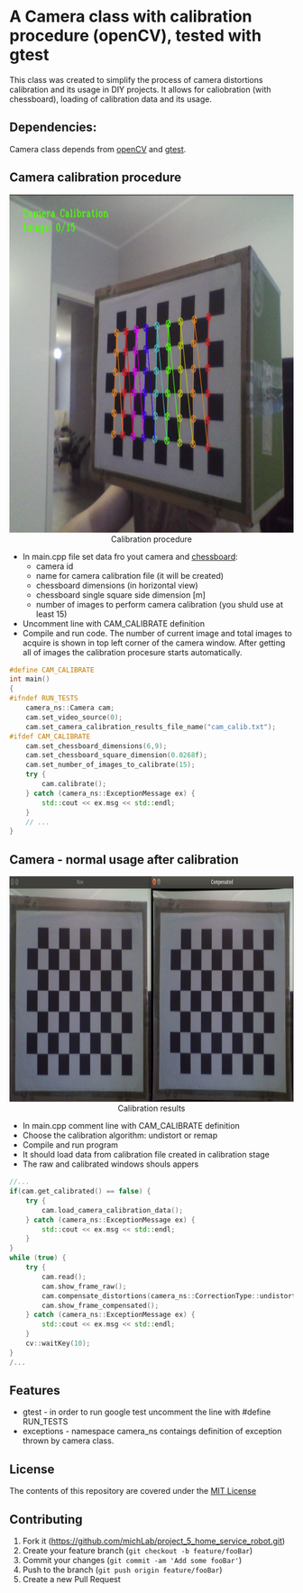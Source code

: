 # A Camera class with calibration procedure (openCV), tested with gtest

This class was created to simplify the process of
camera distortions calibration and its usage in DIY projects.
It allows for caliobration (with chessboard), loading of calibration data
and its usage.

## Dependencies:
Camera class depends from [openCV](https://opencv.org/) and [gtest](https://github.com/google/googletest).

## Camera calibration procedure
<p align="center">
  <img width="920" height="600" src="images/calibration_process.png">
  <br>Calibration procedure
</p>

* In main.cpp file set data fro yout camera and [chessboard](https://docs.opencv.org/master/pattern.png):
  - camera id
  - name for camera calibration file (it will be created)
  - chessboard dimensions (in horizontal view)
  - chessboard single square side dimension [m]
  - number of images to perform camera calibration (you shuld use at least 15)
* Uncomment line with CAM_CALIBRATE definition
* Compile and run code. The number of current image and total images to acquire is shown in top left corner of
the camera window. After getting all of images the calibration procesure starts automatically.

```c++
#define CAM_CALIBRATE
int main()
{
#ifndef RUN_TESTS
    camera_ns::Camera cam;
    cam.set_video_source(0);
    cam.set_camera_calibration_results_file_name("cam_calib.txt");
#ifdef CAM_CALIBRATE
    cam.set_chessboard_dimensions(6,9);
    cam.set_chessboard_square_dimension(0.0268f);
    cam.set_number_of_images_to_calibrate(15);
    try {
        cam.calibrate();
    } catch (camera_ns::ExceptionMessage ex) {
        std::cout << ex.msg << std::endl;
    }
    // ...
}
```
## Camera - normal usage after calibration
<p align="center">
  <img width="920" height="400" src="images/calibration_results.png">
  <br>Calibration results
</p>

* In main.cpp comment line with CAM_CALIBRATE definition
* Choose the calibration algorithm: undistort or remap
* Compile and run program
* It should load data from calibration file created in calibration stage
* The raw and calibrated windows shouls appers

```c++
//...
if(cam.get_calibrated() == false) {
    try {
        cam.load_camera_calibration_data();
    } catch (camera_ns::ExceptionMessage ex) {
        std::cout << ex.msg << std::endl;
    }
}
while (true) {
    try {
        cam.read();
        cam.show_frame_raw();
        cam.compensate_distortions(camera_ns::CorrectionType::undistort);
        cam.show_frame_compensated();
    } catch (camera_ns::ExceptionMessage ex) {
        std::cout << ex.msg << std::endl;
    }
    cv::waitKey(10);
}
/...
```

## Features
* gtest - in order to run google test uncomment the line with #define RUN_TESTS
* exceptions - namespace camera_ns contaings definition of exception thrown by camera class.


## License
The contents of this repository are covered under the [MIT License](./LICENSE.txt)


## Contributing

1. Fork it (<https://github.com/michLab/project_5_home_service_robot.git>)
2. Create your feature branch (`git checkout -b feature/fooBar`)
3. Commit your changes (`git commit -am 'Add some fooBar'`)
4. Push to the branch (`git push origin feature/fooBar`)
5. Create a new Pull Request
